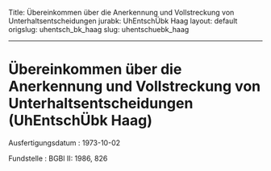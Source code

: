 Title: Übereinkommen über die Anerkennung und Vollstreckung von Unterhaltsentscheidungen
jurabk: UhEntschÜbk Haag
layout: default
origslug: uhentsch_bk_haag
slug: uhentschuebk_haag

---

# Übereinkommen über die Anerkennung und Vollstreckung von Unterhaltsentscheidungen (UhEntschÜbk Haag)

Ausfertigungsdatum
:   1973-10-02

Fundstelle
:   BGBl II: 1986, 826

